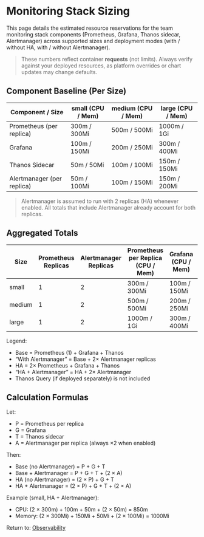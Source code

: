 # Monitoring Stack Sizing

This page details the estimated resource reservations for the team monitoring stack components (Prometheus, Grafana, Thanos sidecar, Alertmanager) across supported sizes and deployment modes (with / without HA, with / without Alertmanager).

> These numbers reflect container **requests** (not limits). Always verify against your deployed resources, as platform overrides or chart updates may change defaults.

## Component Baseline (Per Size)

| Component / Size | small (CPU / Mem) | medium (CPU / Mem) | large (CPU / Mem) |
|------------------|------------------|--------------------|-------------------|
| Prometheus (per replica) | 300m / 300Mi | 500m / 500Mi | 1000m / 1Gi |
| Grafana | 100m / 150Mi | 200m / 250Mi | 300m / 400Mi |
| Thanos Sidecar | 50m / 50Mi | 100m / 100Mi | 150m / 150Mi |
| Alertmanager (per replica) | 50m / 100Mi | 100m / 150Mi | 150m / 200Mi |

> Alertmanager is assumed to run with 2 replicas (HA) whenever enabled. All totals that include Alertmanager already account for both replicas.

## Aggregated Totals

| Size  | Prometheus Replicas | Alertmanager Replicas | Prometheus per Replica (CPU / Mem) | Grafana (CPU / Mem) | Thanos Sidecar (CPU / Mem) | Alertmanager (2× CPU / Mem) | Total Base (No HA, No Alertmanager) | Total With Alertmanager (2×) | Total With HA (2× Prometheus) | Total With HA + Alertmanager (2×) |
|-------|---------------------|-----------------------|-------------------------------------|---------------------|----------------------------|-----------------------------|-------------------------------------|-------------------------------|----------------------------------|------------------------------------|
| small | 1 | 2 | 300m / 300Mi | 100m / 150Mi | 50m / 50Mi  | 100m / 200Mi  | 450m / 500Mi  | 550m / 700Mi  | 750m / 800Mi  | 850m / 1000Mi |
| medium| 1 | 2 | 500m / 500Mi | 200m / 250Mi | 100m / 100Mi| 200m / 300Mi | 800m / 850Mi  | 1000m / 1.15Gi | 1.3 / 1.35Gi  | 1.5 / 1.65Gi  |
| large | 1 | 2 | 1000m / 1Gi  | 300m / 400Mi | 150m / 150Mi| 300m / 400Mi | 1.45 / 1.53Gi | 1.75 / 1.92Gi | 2.45 / 2.53Gi | 2.75 / 2.92Gi |

Legend:
- Base = Prometheus (1) + Grafana + Thanos
- “With Alertmanager” = Base + 2× Alertmanager replicas
- HA = 2× Prometheus + Grafana + Thanos
- “HA + Alertmanager” = HA + 2× Alertmanager
- Thanos Query (if deployed separately) is not included

## Calculation Formulas

Let:
- P = Prometheus per replica
- G = Grafana
- T = Thanos sidecar
- A = Alertmanager per replica (always ×2 when enabled)

Then:
- Base (no Alertmanager) = P + G + T
- Base + Alertmanager = P + G + T + (2 × A)
- HA (no Alertmanager) = (2 × P) + G + T
- HA + Alertmanager = (2 × P) + G + T + (2 × A)

Example (small, HA + Alertmanager):
- CPU: (2 × 300m) + 100m + 50m + (2 × 50m) = 850m
- Memory: (2 × 300Mi) + 150Mi + 50Mi + (2 × 100Mi) = 1000Mi


Return to: [Observability](./observability.md)
